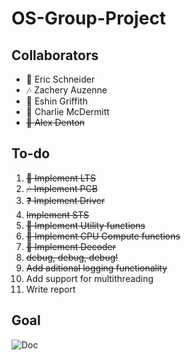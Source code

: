 # OS-Group-Project
## Collaborators
- :tennis: Eric Schneider
- :notes: Zachery Auzenne
- :frog: Eshin Griffith
- :dog: Charlie McDermitt
- ~~:wolf: Alex Denton~~

## To-do
1. ~~:tennis: Implement LTS~~
3. ~~:notes: Implement PCB~~
4. ~~:question: Implement Driver~~
5. ~~Implement STS~~
6. ~~:tennis: Implement Utility functions~~
7. ~~:frog: Implement CPU Compute functions~~
8. ~~:frog: Implement Decoder~~
9. ~~debug, debug, debug!~~
10. ~~Add aditional logging functionality~~
11. Add support for multithreading
12. Write report

## Goal
![Doc](./assets/block.jpg)
